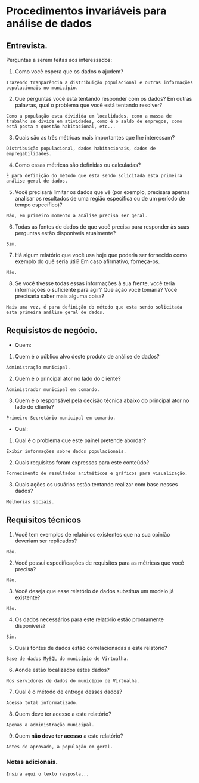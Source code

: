 # Procedimentos invariáveis para análise de dados

## Entrevista.

Perguntas a serem feitas aos interessados:

1. Como você espera que os dados o ajudem?

````
Trazendo tranparência a distribuição populacional e outras informações populacionais no município.
````

2. Que perguntas você está tentando responder com os dados? Em outras palavras, qual o problema que você está tentando resolver?
````
Como a população esta dividida em localidades, como a massa de trabalho se divide em atividades, como é o saldo de empregos, como está posta a questão habitacional, etc... 
````
3. Quais são as três métricas mais importantes que lhe interessam?
````
Distribuição populacional, dados habitacionais, dados de empregabilidades.
````
4. Como essas métricas são definidas ou calculadas?
````
É para definição do método que esta sendo solicitada esta primeira análise geral de dados.
````
5. Você precisará limitar os dados que vê (por exemplo, precisará apenas analisar os resultados de uma região específica ou de um período de tempo específico)?
````
Não, em primeiro momento a análise precisa ser geral.
````
6. Todas as fontes de dados de que você precisa para responder às suas perguntas estão disponíveis atualmente?
````
Sim.
````
7. Há algum relatório que você usa hoje que poderia ser fornecido como exemplo do quê seria útil? Em caso afirmativo, forneça-os.
````
Não.
````
8. Se você tivesse todas essas informações à sua frente, você teria informações o suficiente  para agir? Que ação você tomaria? Você precisaria saber mais alguma coisa?
````
Mais uma vez, é para definição do método que esta sendo solicitada esta primeira análise geral de dados.
````

## Requisistos de negócio.

- Quem:
1. Quem é o público alvo deste produto de análise de dados?
````
Administração municipal.
````

2. Quem é o principal ator no lado do cliente?
````
Administrador municipal em comando.
````

3. Quem é o responsável pela decisão técnica abaixo do principal ator no lado do cliente?
````
Primeiro Secretário municipal em comando.
````

- Qual:
1. Qual é o problema que este painel pretende abordar?
````
Exibir informações sobre dados populacionais.
````
2. Quais requisitos foram expressos para este conteúdo?
````
Fornecimento de resultados aritméticos e gráficos para visualização.
````
3. Quais ações os usuários estão tentando realizar com base nesses dados?
````
Melhorias sociais.
````

## Requisitos técnicos

1. Você tem exemplos de relatórios existentes que na sua opinião deveriam ser replicados?
````
Não.
````
2. Você possui especificações de requisitos para as métricas que você precisa?
````
Não.
````
3. Você deseja que esse relatório de dados substitua um modelo já existente?
````
Não.
````
4. Os dados necessários para este relatório estão prontamente disponíveis?
````
Sim.
````
5. Quais fontes de dados estão correlacionadas a este relatório?
````
Base de dados MySQL do município de Virtualha.
````
6. Aonde estão localizados estes dados?
````
Nos servidores de dados do município de Virtualha.
````
7. Qual é o método de entrega desses dados?
````
Acesso total informatizado.
````
8. Quem deve ter acesso a este relatório?
````
Apenas a administração municipal.
````
9. Quem **não deve ter acesso** a este relatório?
````
Antes de aprovado, a população em geral.
````
### Notas adicionais.
````
Insira aqui o texto resposta...
````